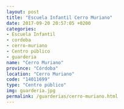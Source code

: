 ```yaml
---
layout: post
title: "Escuela Infantil Cerro Muriano"
date: 2017-09-20 20:57:05 +0200
categories:
- Escuela Infantil
- cordoba
- cerro-muriano
- Centro público
- guarderia
name: "Cerro Muriano"
province: "Córdoba"
location: "Cerro Muriano"
code: "14011699"
type: "Centro público"
img: guarderia.jpg
permalink: /guarderias/cerro-muriano.html
---
```

